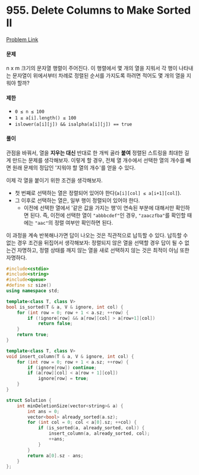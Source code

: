 # 955. Delete Columns to Make Sorted II

[Problem Link](https://leetcode.com/contest/weekly-contest-114/problems/delete-columns-to-make-sorted-ii/)

#### 문제

n x m 크기의 문자열 행렬이 주어진다.
이 행렬에서 몇 개의 열을 지워서 각 행이 나타내는 문자열이
위에서부터 차례로 정렬된 순서를 가지도록 하려면
적어도 몇 개의 열을 지워야 할까?

#### 제한

* `0 ≤ n ≤ 100`
* `1 ≤ a[i].length() ≤ 100`
* `islower(a[i][j]) && isalpha(a[i][j]) == true`

#### 풀이

관점을 바꿔서, 열을 **지우는 대신** 반대로 한 개씩 골라 **붙여** 정렬된 스트링을 최대한 길게 만드는 문제를 생각해보자. 이렇게 할 경우, 전체 열 개수에서 선택한 열의 개수를 빼면 원래 문제의 정답인 '지워야 할 열의 개수'를 얻을 수 있다.

이제 각 열을 붙이기 위한 조건을 생각해보자.

* 첫 번째로 선택하는 열은 정렬되어 있어야 한다(`a[i][col] ≤ a[i+1][col]`).
* 그 이후로 선택하는 열은, 일부 행이 정렬되어 있어야 한다.
    * 이전에 선택한 열에서 '같은 값을 가지는 행'이 연속된 부분에 대해서만 확인하면 된다.
      즉, 이전에 선택한 열이 `"abbbcdef"`인 경우, `"zaaczfba"`를 확인할 때에는 `"aac"`의 정렬 여부만 확인하면 된다.

이 과정을 계속 반복해나가면 답이 나오는 것은 직관적으로 납득할 수 있다.
납득할 수 없는 경우 조건을 뒤집어서 생각해보자: 정렬되지 않은 열을 선택할 경우 답이 될 수 없는건 자명하고, 정렬 상태를 깨지 않는 열을 새로 선택하지 않는 것은 최적이 아님 또한 자명하다.


```cpp
#include<cstdio>
#include<string>
#include<queue>
#define sz size()
using namespace std;

template<class T, class V>
bool is_sorted(T & a, V & ignore, int col) {
    for (int row = 0; row + 1 < a.sz; ++row) {
        if (!ignore[row] && a[row][col] > a[row+1][col])
            return false;
    }
    return true;
}

template<class T, class V>
void insert_column(T & a, V & ignore, int col) {
    for (int row = 0; row + 1 < a.sz; ++row) {
        if (ignore[row]) continue;
        if (a[row][col] < a[row + 1][col])
            ignore[row] = true;
    }
}

struct Solution {
    int minDeletionSize(vector<string>& a) {
        int ans = 0;
        vector<bool> already_sorted(a.sz);
        for (int col = 0; col < a[0].sz; ++col) {
            if (is_sorted(a, already_sorted, col)) {
                insert_column(a, already_sorted, col);
                ++ans;
            }
        }
        return a[0].sz - ans;
    }
};
```

